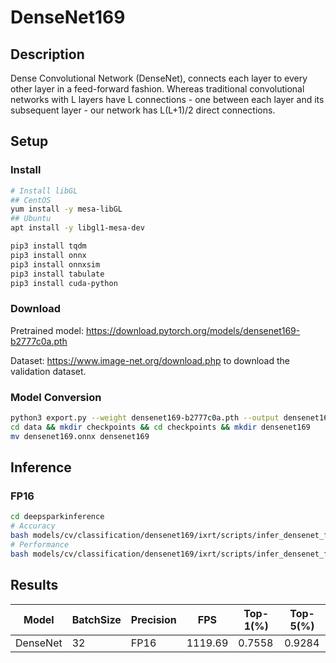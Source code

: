 # DenseNet169

## Description

Dense Convolutional Network (DenseNet), connects each layer to every other layer in a feed-forward fashion. Whereas traditional convolutional networks with L layers have L connections - one between each layer and its subsequent layer - our network has L(L+1)/2 direct connections.

## Setup

### Install

```bash
# Install libGL
## CentOS
yum install -y mesa-libGL
## Ubuntu
apt install -y libgl1-mesa-dev

pip3 install tqdm
pip3 install onnx
pip3 install onnxsim
pip3 install tabulate
pip3 install cuda-python
```

### Download

Pretrained model: <https://download.pytorch.org/models/densenet169-b2777c0a.pth>

Dataset: <https://www.image-net.org/download.php> to download the validation dataset.

### Model Conversion

```bash
python3 export.py --weight densenet169-b2777c0a.pth --output densenet169.onnx
cd data && mkdir checkpoints && cd checkpoints && mkdir densenet169
mv densenet169.onnx densenet169
```

## Inference


### FP16

```bash
cd deepsparkinference
# Accuracy
bash models/cv/classification/densenet169/ixrt/scripts/infer_densenet_fp16_accuracy.sh
# Performance
bash models/cv/classification/densenet169/ixrt/scripts/infer_densenet_fp16_performance.sh
```

## Results

| Model    | BatchSize | Precision | FPS     | Top-1(%) | Top-5(%) |
| -------- | --------- | --------- | ------- | -------- | -------- |
| DenseNet | 32        | FP16      | 1119.69 | 0.7558   | 0.9284   |
